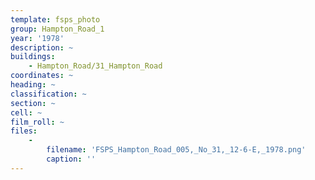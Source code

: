 ```yaml
---
template: fsps_photo
group: Hampton_Road_1
year: '1978'
description: ~
buildings:
    - Hampton_Road/31_Hampton_Road
coordinates: ~
heading: ~
classification: ~
section: ~
cell: ~
film_roll: ~
files:
    -
        filename: 'FSPS_Hampton_Road_005,_No_31,_12-6-E,_1978.png'
        caption: ''
---
```

